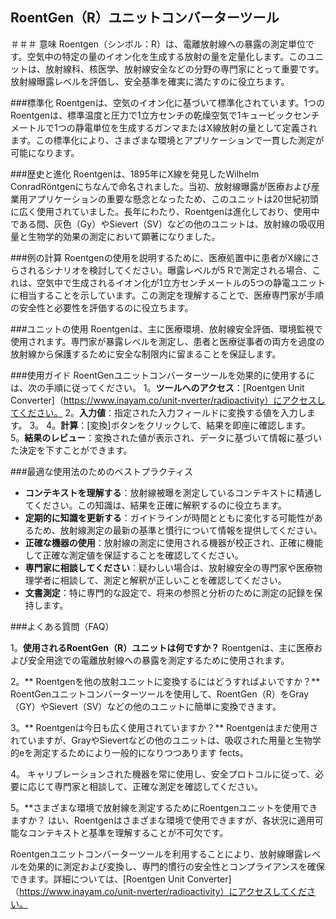 ## RoentGen（R）ユニットコンバーターツール

＃＃＃ 意味
Roentgen（シンボル：R）は、電離放射線への暴露の測定単位です。空気中の特定の量のイオン化を生成する放射の量を定量化します。このユニットは、放射線科、核医学、放射線安全などの分野の専門家にとって重要です。放射線曝露レベルを評価し、安全基準を確実に満たすのに役立ちます。

###標準化
Roentgenは、空気のイオン化に基づいて標準化されています。1つのRoentgenは、標準温度と圧力で1立方センチの乾燥空気で1キュービックセンチメートルで1つの静電単位を生成するガンマまたはX線放射の量として定義されます。この標準化により、さまざまな環境とアプリケーションで一貫した測定が可能になります。

###歴史と進化
Roentgenは、1895年にX線を発見したWilhelm ConradRöntgenにちなんで命名されました。当初、放射線曝露が医療および産業用アプリケーションの重要な懸念となったため、このユニットは20世紀初頭に広く使用されていました。長年にわたり、Roentgenは進化しており、使用中である間、灰色（Gy）やSievert（SV）などの他のユニットは、放射線の吸収用量と生物学的効果の測定において顕著になりました。

###例の計算
Roentgenの使用を説明するために、医療処置中に患者がX線にさらされるシナリオを検討してください。曝露レベルが5 Rで測定される場合、これは、空気中で生成されるイオン化が1立方センチメートルの5つの静電ユニットに相当することを示しています。この測定を理解することで、医療専門家が手順の安全性と必要性​​を評価するのに役立ちます。

###ユニットの使用
Roentgenは、主に医療環境、放射線安全評価、環境監視で使用されます。専門家が暴露レベルを測定し、患者と医療従事者の両方を過度の放射線から保護するために安全な制限内に留まることを保証します。

###使用ガイド
RoentGenユニットコンバーターツールを効果的に使用するには、次の手順に従ってください。
1。**ツールへのアクセス**：[Roentgen Unit Converter]（https://www.inayam.co/unit-nverter/radioactivity）にアクセスしてください。
2。**入力値**：指定された入力フィールドに変換する値を入力します。
3。
4。**計算**：[変換]ボタンをクリックして、結果を即座に確認します。
5。**結果のレビュー**：変換された値が表示され、データに基づいて情報に基づいた決定を下すことができます。

###最適な使用法のためのベストプラクティス
-  **コンテキストを理解する**：放射線被曝を測定しているコンテキストに精通してください。この知識は、結果を正確に解釈するのに役立ちます。
-  **定期的に知識を更新する**：ガイドラインが時間とともに変化する可能性があるため、放射線測定の最新の基準と慣行について情報を提供してください。
-  **正確な機器の使用**：放射線の測定に使用される機器が校正され、正確に機能して正確な測定値を保証することを確認してください。
-  **専門家に相談してください**：疑わしい場合は、放射線安全の専門家や医療物理学者に相談して、測定と解釈が正しいことを確認してください。
-  **文書測定**：特に専門的な設定で、将来の参照と分析のために測定の記録を保持します。

###よくある質問（FAQ）

1。**使用されるRoentGen（R）ユニットは何ですか？**
Roentgenは、主に医療および安全用途での電離放射線への暴露を測定するために使用されます。

2。** Roentgenを他の放射ユニットに変換するにはどうすればよいですか？**
RoentGenユニットコンバーターツールを使用して、RoentGen（R）をGray（GY）やSievert（SV）などの他のユニットに簡単に変換できます。

3。** Roentgenは今日も広く使用されていますか？**
Roentgenはまだ使用されていますが、GrayやSievertなどの他のユニットは、吸収された用量と生物学的eを測定するためにより一般的になりつつあります fects。

4。
キャリブレーションされた機器を常に使用し、安全プロトコルに従って、必要に応じて専門家と相談して、正確な測定を確認してください。

5。**さまざまな環境で放射線を測定するためにRoentgenユニットを使用できますか？
はい、Roentgenはさまざまな環境で使用できますが、各状況に適用可能なコンテキストと基準を理解することが不可欠です。

Roentgenユニットコンバーターツールを利用することにより、放射線曝露レベルを効果的に測定および変換し、専門的慣行の安全性とコンプライアンスを確保できます。詳細については、[Roentgen Unit Converter]（https://www.inayam.co/unit-nverter/radioactivity）にアクセスしてください。